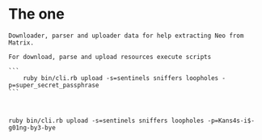 # The one

	Downloader, parser and uploader data for help extracting Neo from Matrix.
	
	For download, parse and upload resources execute scripts
	
	```	
		ruby bin/cli.rb upload -s=sentinels sniffers loopholes -p=super_secret_passphrase
	```			
	
	
	
	ruby bin/cli.rb upload -s=sentinels sniffers loopholes -p=Kans4s-i$-g01ng-by3-bye